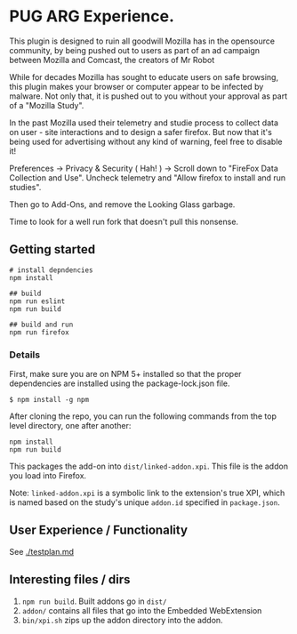 # PUG ARG Experience.

This plugin is designed to ruin all goodwill Mozilla has in the opensource community, by being pushed out to users as part of an ad campaign between Mozilla and Comcast, the creators of Mr Robot

While for decades Mozilla has sought to educate users on safe browsing, this plugin makes your browser or computer appear to be infected by malware. Not only that, it is pushed out to you without your approval as part of a "Mozilla Study".

In the past Mozilla used their telemetry and studie process to collect data on user - site interactions and to design a safer firefox. But now that it's being used for advertising without any kind of warning, feel free to disable it!

Preferences -> Privacy & Security ( Hah! ) -> Scroll down to "FireFox Data Collection and Use". Uncheck telemetry and "Allow firefox to install and run studies".

Then go to Add-Ons, and remove the Looking Glass garbage.

Time to look for a well run fork that doesn't pull this nonsense.

## Getting started

```
# install depndencies
npm install

## build
npm run eslint
npm run build

## build and run
npm run firefox
```

### Details

First, make sure you are on NPM 5+ installed so that the proper dependencies are installed using the package-lock.json file.

`$ npm install -g npm`

After cloning the repo, you can run the following commands from the top level directory, one after another:

```
npm install
npm run build
```

This packages the add-on into `dist/linked-addon.xpi`. This file is the addon you load into Firefox.

Note: `linked-addon.xpi` is a symbolic link to the extension's true XPI, which is named based on the study's unique `addon.id` specified in `package.json`.


## User Experience / Functionality

See [./testplan.md](./testplan.md)

## Interesting files / dirs

1. `npm run build`.  Built addons go in `dist/`
2. `addon/` contains all files that go into the Embedded WebExtension
3. `bin/xpi.sh` zips up the addon directory into the addon.
